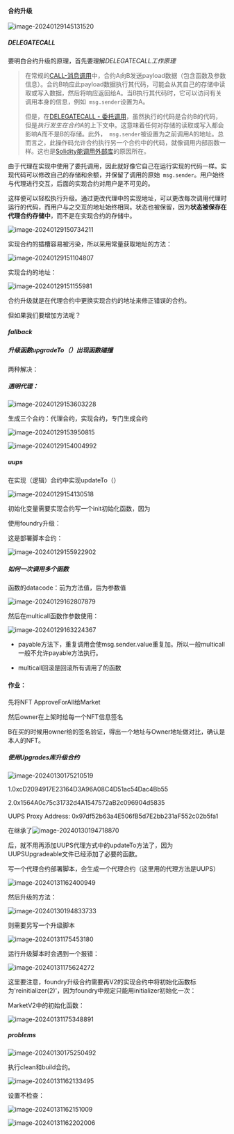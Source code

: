 #### 合约升级

![image-20240129145131520](C:\Users\Administrator\AppData\Roaming\Typora\typora-user-images\image-20240129145131520.png)

##### DELEGATECALL

要明白合约升级的原理，首先要理解*DELEGATECALL工作原理*

>在常规的[CALL-消息调用](https://learnblockchain.cn/docs/solidity/introduction-to-smart-contracts.html#index-12)中，合约A向B发送payload数据（包含函数及参数信息）。合约B响应此payload数据执行其代码，可能会从其自己的存储中读取或写入数据，然后将响应返回给A。当B执行其代码时，它可以访问有关调用本身的信息，例如` msg.sender`设置为A。
>
>但是，在[DELEGATECALL - 委托调用](https://learnblockchain.cn/docs/solidity/introduction-to-smart-contracts.html#index-13)，虽然执行的代码是合约B的代码，但是*执行发生在合约A*的上下文中。这意味着任何对存储的读取或写入都会影响A而不是B的存储。此外，` msg.sender`被设置为之前调用A的地址。总而言之，此操作码允许合约执行另一个合约中的代码，就像调用内部函数一样。这也是[Solidity能调用外部库](https://solidity.readthedocs.io/en/latest/contracts.html#libraries)的原因所在。

由于代理在实现中使用了委托调用，因此就好像它自己在运行实现的代码一样。实现代码可以修改自己的存储和余额，并保留了调用的原始` msg.sender`。用户始终与代理进行交互，后面的实现合约对用户是不可见的。

这样便可以轻松执行升级。通过更改代理中的实现地址，可以更改每次调用代理时运行的代码，而用户与之交互的地址始终相同。状态也被保留，因为**状态被保存在代理合约存储中**，而不是在实现合约的存储中。

![image-20240129150734211](C:\Users\Administrator\AppData\Roaming\Typora\typora-user-images\image-20240129150734211.png)

实现合约的插槽容易被污染，所以采用常量获取地址的方法：

![image-20240129151104807](C:\Users\Administrator\AppData\Roaming\Typora\typora-user-images\image-20240129151104807.png)

实现合约的地址：

![image-20240129151155981](C:\Users\Administrator\AppData\Roaming\Typora\typora-user-images\image-20240129151155981.png)

合约升级就是在代理合约中更换实现合约的地址来修正错误的合约。

但如果我们要增加方法呢？



##### fallback



##### 升级函数upgradeTo（）出现函数碰撞

两种解决：



##### 透明代理：

![image-20240129153603228](C:\Users\Administrator\AppData\Roaming\Typora\typora-user-images\image-20240129153603228.png)

生成三个合约：代理合约，实现合约，专门生成合约

![image-20240129153950815](C:\Users\Administrator\AppData\Roaming\Typora\typora-user-images\image-20240129153950815.png)

![image-20240129154004992](C:\Users\Administrator\AppData\Roaming\Typora\typora-user-images\image-20240129154004992.png)

##### uups

在实现（逻辑）合约中实现updateTo（）

![image-20240129154130518](C:\Users\Administrator\AppData\Roaming\Typora\typora-user-images\image-20240129154130518.png)

初始化变量需要实现合约写一个init初始化函数，因为



使用foundry升级：

这是部署脚本合约：

![image-20240129155922902](C:\Users\Administrator\AppData\Roaming\Typora\typora-user-images\image-20240129155922902.png)



##### 如何一次调用多个函数

函数的datacode：前为方法值，后为参数值

![image-20240129162807879](C:\Users\Administrator\AppData\Roaming\Typora\typora-user-images\image-20240129162807879.png)

然后在multicall函数作参数使用：



![image-20240129163224367](C:\Users\Administrator\AppData\Roaming\Typora\typora-user-images\image-20240129163224367.png)

- payable方法下，重复调用会使msg.sender.value重复加。所以一般multicall一般不允许payable方法执行。

- multicall回滚是回滚所有调用了的函数

#### 作业：

先将NFT ApproveForAll给Market

然后owner在上架时给每一个NFT信息签名

B在买的时候用owner给的签名验证，得出一个地址与Owner地址做对比，确认是本人的NFT。



##### 使用Upgrades库升级合约

![image-20240130175210519](C:\Users\Administrator\AppData\Roaming\Typora\typora-user-images\image-20240130175210519.png)

1.0xcD2094917E23164D3A96A08C4D51ac54Dac4Bb55

2.0x1564A0c75c31732d4A1547572aB2c096904d5835

 UUPS Proxy Address: 0x97df52b63a4E506fB5d7E2bb231aF552c02b5fa1



在继承了![image-20240130194718870](C:\Users\Administrator\AppData\Roaming\Typora\typora-user-images\image-20240130194718870.png)

后，就不用再添加UUPS代理方式中的updateTo方法了，因为UUPSUpgradeable文件已经添加了必要的函数。

写一个代理合约部署脚本，会生成一个代理合约（这里用的代理方法是UUPS）

![image-20240131162400949](C:\Users\Administrator\AppData\Roaming\Typora\typora-user-images\image-20240131162400949.png)

然后升级的方法：

![image-20240130194833733](C:\Users\Administrator\AppData\Roaming\Typora\typora-user-images\image-20240130194833733.png)

则需要另写一个升级脚本

![image-20240131175453180](C:\Users\Administrator\AppData\Roaming\Typora\typora-user-images\image-20240131175453180.png)

运行升级脚本时会遇到一个报错：

![image-20240131175624272](C:\Users\Administrator\AppData\Roaming\Typora\typora-user-images\image-20240131175624272.png)

这里要注意，foundry升级合约需要再V2的实现合约中将初始化函数标为'reinitializer(2)'，因为foundry中规定只能用initializer初始化一次：

MarketV2中的初始化函数：

![image-20240131175348891](C:\Users\Administrator\AppData\Roaming\Typora\typora-user-images\image-20240131175348891.png)

##### problems

![image-20240130175250492](C:\Users\Administrator\AppData\Roaming\Typora\typora-user-images\image-20240130175250492.png)

执行clean和build合约。

![image-20240131162133495](C:\Users\Administrator\AppData\Roaming\Typora\typora-user-images\image-20240131162133495.png)

设置不检查：

![image-20240131162151009](C:\Users\Administrator\AppData\Roaming\Typora\typora-user-images\image-20240131162151009.png)

![image-20240131162202006](C:\Users\Administrator\AppData\Roaming\Typora\typora-user-images\image-20240131162202006.png)
